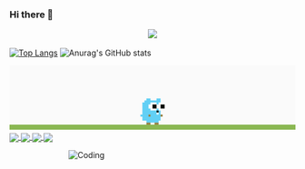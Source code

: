### Hi there 👋

<!--
**RobKing9/RobKing9** is a ✨ _special_ ✨ repository because its `README.md` (this file) appears on your GitHub profile.

Here are some ideas to get you started:

- 🔭 I’m currently working on ...
- 🌱 I’m currently learning ...
- 👯 I’m looking to collaborate on ...
- 🤔 I’m looking for help with ...
- 💬 Ask me about ...
- 📫 How to reach me: ...
- 😄 Pronouns: ...
- ⚡ Fun fact: ...
-->
<p align="center"> <img src="https://user-images.githubusercontent.com/120065120/212209674-07b3685e-1127-4f42-9871-3a423d343fa2.svg" /> </p>



[![Top Langs](https://github-readme-stats.vercel.app/api/top-langs/?username=RobKing9&layout=compact)](https://github.com/132982317/github-readme-stats)  ![Anurag's GitHub stats](https://github-readme-stats.vercel.app/api?username=RobKing9&show_icons=true&theme=yeblu)       


<img src="./demo.gif ">          



<a href="https://github.com/RobKing9/Distributed_Object_Storage">
  <img align="center" src="https://github-readme-stats.vercel.app/api/pin/?username=RobKing9&repo=Distributed_Object_Storage&theme=cobalt2" />
</a>
<a href="https://github.com/RobKing9/ByteGopher_SimpleDouyin">
  <img align="center" src="https://github-readme-stats.vercel.app/api/pin/?username=RobKing9&repo=ByteGopher_SimpleDouyin&theme=cobalt2" />
</a>
<a href="https://github.com/RobKing9/RobKing_MIT6.824">
  <img align="center" src="https://github-readme-stats.vercel.app/api/pin/?username=RobKing9&repo=RobKing_MIT6.824&theme=cobalt2" />
</a>
<a href="https://github.com/RobKing9/RobKing_Goroutine_ChatRoom">
  <img align="center" src="https://github-readme-stats.vercel.app/api/pin/?username=RobKing9&repo=RobKing_Goroutine_ChatRoom&theme=cobalt2" />
</a>


<img align="right" alt="Coding" width="400" src="https://media.giphy.com/media/qgQUggAC3Pfv687qPC/giphy.gif"><br />
